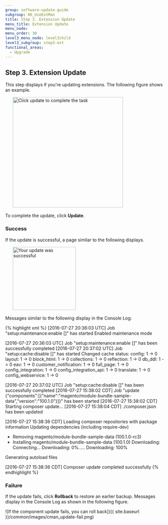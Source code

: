 ```yaml
---
group: software-update-guide
subgroup: 06_UseExtMan
title: Step 3. Extension Update
menu_title: Extension Update
menu_node:
menu_order: 30
level3_menu_node: level3child
level3_subgroup: step3-ext
functional_areas:
  - Upgrade
---
```


## Step 3. Extension Update

This step displays if you're updating extensions. The following figure shows an example.

&nbsp;&nbsp;&nbsp;&nbsp;&nbsp;&nbsp;<img src="{{ site.baseurl }}/common/images/extensman_update-step.png" width="350px" alt="Click update to complete the task">

To complete the update, click **Update**. 

### Success

If the update is successful, a page similar to the following displays.

&nbsp;&nbsp;&nbsp;&nbsp;&nbsp;&nbsp;<img src="{{ site.baseurl }}/common/images/extensman_update-success.png" width="200px" alt="Your update was successful">

Messages similar to the following display in the Console Log:

{% highlight xml %}
[2016-07-27 20:36:03 UTC] Job "setup:maintenance:enable []" has started
Enabled maintenance mode

[2016-07-27 20:36:03 UTC] Job "setup:maintenance:enable []" has been successfully completed
[2016-07-27 20:37:02 UTC] Job "setup:cache:disable []" has started
Changed cache status:
config: 1 -> 0
layout: 1 -> 0
block_html: 1 -> 0
collections: 1 -> 0
reflection: 1 -> 0
db_ddl: 1 -> 0
eav: 1 -> 0
customer_notification: 1 -> 0
full_page: 1 -> 0
config_integration: 1 -> 0
config_integration_api: 1 -> 0
translate: 1 -> 0
config_webservice: 1 -> 0

[2016-07-27 20:37:02 UTC] Job "setup:cache:disable []" has been successfully completed
[2016-07-27 15:38:02 CDT] Job "update {"components":[{"name":"magento/module-bundle-sample-data","version":"100.1.0"}]}" has been started
[2016-07-27 15:38:02 CDT] Starting composer update...
[2016-07-27 15:38:04 CDT] ./composer.json has been updated

[2016-07-27 15:38:36 CDT] Loading composer repositories with package information
Updating dependencies (including require-dev)
- Removing magento/module-bundle-sample-data (100.1.0-rc3)
- Installing magento/module-bundle-sample-data (100.1.0)
Downloading: Connecting... Downloading: 0%..... Downloading: 100%

Generating autoload files

[2016-07-27 15:38:36 CDT] Composer update completed successfully
{% endhighlight %}

### Failure

If the update fails, click **Rollback** to restore an earlier backup. Messages display in the Console Log as shown in the following figure.

![If the component update fails, you can roll back]({{ site.baseurl }}/common/images/cman_update-fail.png)



